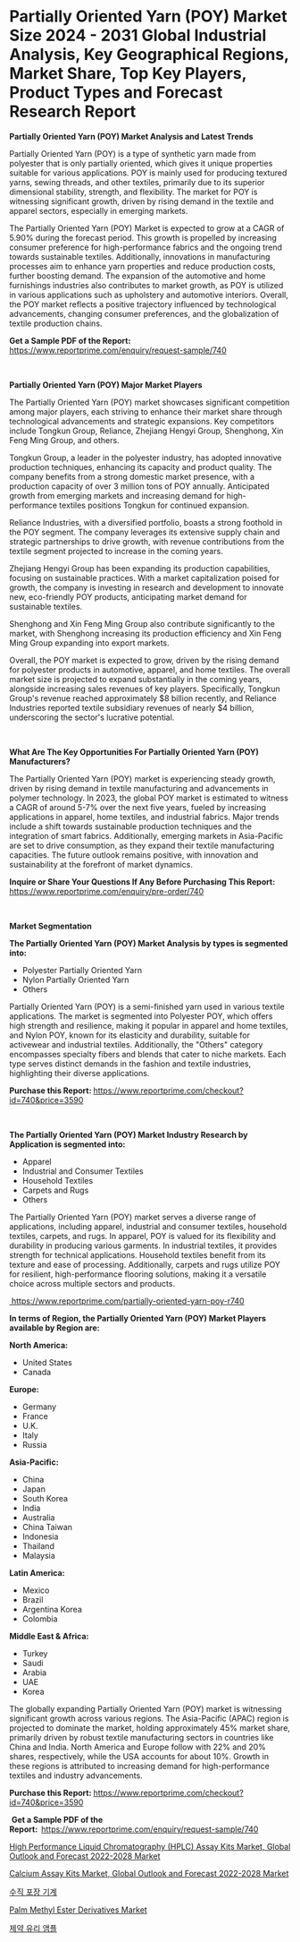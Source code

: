 <p><h1>Partially Oriented Yarn (POY) Market Size 2024 - 2031 Global Industrial Analysis, Key Geographical Regions, Market Share, Top Key Players, Product Types and Forecast Research Report</h1></p><p><strong>Partially Oriented Yarn (POY) Market Analysis and Latest Trends</strong></p>
<p><p>Partially Oriented Yarn (POY) is a type of synthetic yarn made from polyester that is only partially oriented, which gives it unique properties suitable for various applications. POY is mainly used for producing textured yarns, sewing threads, and other textiles, primarily due to its superior dimensional stability, strength, and flexibility. The market for POY is witnessing significant growth, driven by rising demand in the textile and apparel sectors, especially in emerging markets. </p><p>The Partially Oriented Yarn (POY) Market is expected to grow at a CAGR of 5.90% during the forecast period. This growth is propelled by increasing consumer preference for high-performance fabrics and the ongoing trend towards sustainable textiles. Additionally, innovations in manufacturing processes aim to enhance yarn properties and reduce production costs, further boosting demand. The expansion of the automotive and home furnishings industries also contributes to market growth, as POY is utilized in various applications such as upholstery and automotive interiors. Overall, the POY market reflects a positive trajectory influenced by technological advancements, changing consumer preferences, and the globalization of textile production chains.</p></p>
<p><strong>Get a Sample PDF of the Report:&nbsp;</strong> <a href="https://www.reportprime.com/enquiry/request-sample/740">https://www.reportprime.com/enquiry/request-sample/740</a></p>
<p>&nbsp;</p>
<p><strong>Partially Oriented Yarn (POY) Major Market Players</strong></p>
<p><p>The Partially Oriented Yarn (POY) market showcases significant competition among major players, each striving to enhance their market share through technological advancements and strategic expansions. Key competitors include Tongkun Group, Reliance, Zhejiang Hengyi Group, Shenghong, Xin Feng Ming Group, and others.</p><p>Tongkun Group, a leader in the polyester industry, has adopted innovative production techniques, enhancing its capacity and product quality. The company benefits from a strong domestic market presence, with a production capacity of over 3 million tons of POY annually. Anticipated growth from emerging markets and increasing demand for high-performance textiles positions Tongkun for continued expansion.</p><p>Reliance Industries, with a diversified portfolio, boasts a strong foothold in the POY segment. The company leverages its extensive supply chain and strategic partnerships to drive growth, with revenue contributions from the textile segment projected to increase in the coming years.</p><p>Zhejiang Hengyi Group has been expanding its production capabilities, focusing on sustainable practices. With a market capitalization poised for growth, the company is investing in research and development to innovate new, eco-friendly POY products, anticipating market demand for sustainable textiles.</p><p>Shenghong and Xin Feng Ming Group also contribute significantly to the market, with Shenghong increasing its production efficiency and Xin Feng Ming Group expanding into export markets. </p><p>Overall, the POY market is expected to grow, driven by the rising demand for polyester products in automotive, apparel, and home textiles. The overall market size is projected to expand substantially in the coming years, alongside increasing sales revenues of key players. Specifically, Tongkun Group's revenue reached approximately $8 billion recently, and Reliance Industries reported textile subsidiary revenues of nearly $4 billion, underscoring the sector's lucrative potential.</p></p>
<p>&nbsp;</p>
<p><strong>What Are The Key Opportunities For Partially Oriented Yarn (POY) Manufacturers?</strong></p>
<p><p>The Partially Oriented Yarn (POY) market is experiencing steady growth, driven by rising demand in textile manufacturing and advancements in polymer technology. In 2023, the global POY market is estimated to witness a CAGR of around 5-7% over the next five years, fueled by increasing applications in apparel, home textiles, and industrial fabrics. Major trends include a shift towards sustainable production techniques and the integration of smart fabrics. Additionally, emerging markets in Asia-Pacific are set to drive consumption, as they expand their textile manufacturing capacities. The future outlook remains positive, with innovation and sustainability at the forefront of market dynamics.</p></p>
<p><strong>Inquire or Share Your Questions If Any Before Purchasing This Report:</strong> <a href="https://www.reportprime.com/enquiry/pre-order/740">https://www.reportprime.com/enquiry/pre-order/740</a></p>
<p>&nbsp;</p>
<p><strong>Market Segmentation</strong></p>
<p><strong>The Partially Oriented Yarn (POY) Market Analysis by types is segmented into:</strong></p>
<p><ul><li>Polyester Partially Oriented Yarn</li><li>Nylon Partially Oriented Yarn</li><li>Others</li></ul></p>
<p><p>Partially Oriented Yarn (POY) is a semi-finished yarn used in various textile applications. The market is segmented into Polyester POY, which offers high strength and resilience, making it popular in apparel and home textiles, and Nylon POY, known for its elasticity and durability, suitable for activewear and industrial textiles. Additionally, the "Others" category encompasses specialty fibers and blends that cater to niche markets. Each type serves distinct demands in the fashion and textile industries, highlighting their diverse applications.</p></p>
<p><strong>Purchase this Report:&nbsp;</strong><a href="https://www.reportprime.com/checkout?id=740&price=3590">https://www.reportprime.com/checkout?id=740&price=3590</a></p>
<p>&nbsp;</p>
<p><strong>The Partially Oriented Yarn (POY) Market Industry Research by Application is segmented into:</strong></p>
<p><ul><li>Apparel</li><li>Industrial and Consumer Textiles</li><li>Household Textiles</li><li>Carpets and Rugs</li><li>Others</li></ul></p>
<p><p>The Partially Oriented Yarn (POY) market serves a diverse range of applications, including apparel, industrial and consumer textiles, household textiles, carpets, and rugs. In apparel, POY is valued for its flexibility and durability in producing various garments. In industrial textiles, it provides strength for technical applications. Household textiles benefit from its texture and ease of processing. Additionally, carpets and rugs utilize POY for resilient, high-performance flooring solutions, making it a versatile choice across multiple sectors and products.</p></p>
<p><a href="https://www.reportprime.com/partially-oriented-yarn-poy-r740">&nbsp;https://www.reportprime.com/partially-oriented-yarn-poy-r740</a></p>
<p><strong>In terms of Region, the Partially Oriented Yarn (POY) Market Players available by Region are:</strong></p>
<p>
    <p> <strong> North America: </strong>
        <ul>
            <li>United States</li>
            <li>Canada</li>
        </ul>
        </p> 
    <p> <strong> Europe: </strong>
        <ul>
            <li>Germany</li>
            <li>France</li>
            <li>U.K.</li>
            <li>Italy</li>
            <li>Russia</li>
        </ul>
        </p> 
    <p> <strong> Asia-Pacific: </strong>
        <ul>
            <li>China</li>
            <li>Japan</li>
            <li>South Korea</li>
            <li>India</li>
            <li>Australia</li>
            <li>China Taiwan</li>
            <li>Indonesia</li>
            <li>Thailand</li>
            <li>Malaysia</li>
        </ul>
        </p> 
    <p> <strong> Latin America: </strong>
        <ul>
            <li>Mexico</li>
            <li>Brazil</li>
            <li>Argentina Korea</li>
            <li>Colombia</li>
        </ul>
        </p> 
    <p> <strong> Middle East & Africa: </strong>
        <ul>
            <li>Turkey</li>
            <li>Saudi</li>
            <li>Arabia</li>
            <li>UAE</li>
            <li>Korea</li>
        </ul>
    </p>
    </p>
<p><p>The globally expanding Partially Oriented Yarn (POY) market is witnessing significant growth across various regions. The Asia-Pacific (APAC) region is projected to dominate the market, holding approximately 45% market share, primarily driven by robust textile manufacturing sectors in countries like China and India. North America and Europe follow with 22% and 20% shares, respectively, while the USA accounts for about 10%. Growth in these regions is attributed to increasing demand for high-performance textiles and industry advancements.</p></p>
<p><strong>Purchase this Report: </strong><a href="https://www.reportprime.com/checkout?id=740&price=3590">https://www.reportprime.com/checkout?id=740&price=3590</a></p>
<p>&nbsp;<strong>Get a Sample PDF of the Report:&nbsp;&nbsp;</strong><a href="https://www.reportprime.com/enquiry/request-sample/740">https://www.reportprime.com/enquiry/request-sample/740</a></p>
<p><strong></strong></p>
<p><p><a href="https://www.linkedin.com/pulse/market-forecast-global-high-performance-liquid-chromatography-cb9cf?trackingId=ENgoxryeSUCK5HeQOeFaGw%3D%3D">High Performance Liquid Chromatography (HPLC) Assay Kits Market, Global Outlook and Forecast 2022-2028 Market</a></p><p><a href="https://www.linkedin.com/pulse/calcium-assay-kits-market-global-outlook-forecast-2022-2028-vrlkf?trackingId=MMe84A9DQ3%2BlLU%2FrEwhBvg%3D%3D">Calcium Assay Kits Market, Global Outlook and Forecast 2022-2028 Market</a></p><p><a href="https://medium.com/@fitzwjpcorke/%EA%B8%80%EB%A1%9C%EB%B2%8C-%EC%8B%9C%EC%9E%A5-%EB%8F%99%ED%96%A5-2024%EB%85%84%EB%B6%80%ED%84%B0-2031%EB%85%84%EA%B9%8C%EC%A7%80%EC%9D%98-%EC%88%98%EC%A7%81-%ED%8F%AC%EC%9E%A5-%EA%B8%B0%EA%B3%84-%EC%8B%9C%EC%9E%A5-%EC%A0%84%EB%A7%9D-%EB%B0%8F-%EC%84%B1%EC%9E%A5-%EB%B6%84%EC%84%9D-14c27348fdb6">수직 포장 기계</a></p><p><a href="https://github.com/santosh758595/Market-Research-Report-List-6/blob/main/palm-methyl-ester-derivatives-market.md">Palm Methyl Ester Derivatives Market</a></p><p><a href="https://medium.com/@fitzwjpcorke/%EC%84%A0%EB%8F%84%EC%A0%81%EC%9D%B8-%EC%84%B1%EC%9E%A5-%EA%B8%80%EB%A1%9C%EB%B2%8C-%EC%A0%9C%EC%95%BD-%EC%9C%A0%EB%A6%AC-%EC%95%B0%ED%92%80-%EC%8B%9C%EC%9E%A5-%EC%97%AD%ED%95%99-%EB%B6%84%EC%84%9D-2024-2031-92ae163d8d89">제약 유리 앰플</a></p></p>